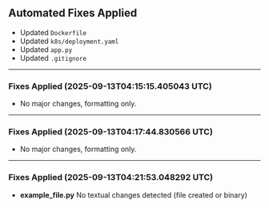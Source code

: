 

## Automated Fixes Applied
- Updated `Dockerfile`
- Updated `k8s/deployment.yaml`
- Updated `app.py`
- Updated `.gitignore`

---
### Fixes Applied (2025-09-13T04:15:15.405043 UTC)
- No major changes, formatting only.


---
### Fixes Applied (2025-09-13T04:17:44.830566 UTC)
- No major changes, formatting only.


---
### Fixes Applied (2025-09-13T04:21:53.048292 UTC)
- **example_file.py**
    No textual changes detected (file created or binary)

